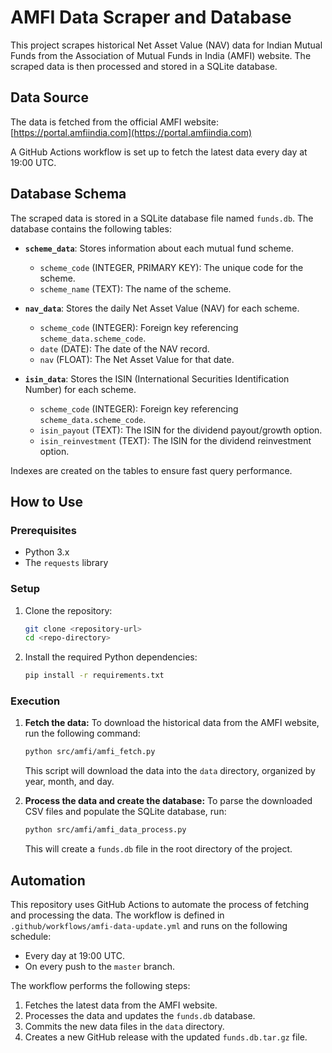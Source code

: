 # AMFI Data Scraper and Database

This project scrapes historical Net Asset Value (NAV) data for Indian Mutual Funds from the Association of Mutual Funds in India (AMFI) website. The scraped data is then processed and stored in a SQLite database.

## Data Source

The data is fetched from the official AMFI website: [https://portal.amfiindia.com](https://portal.amfiindia.com)

A GitHub Actions workflow is set up to fetch the latest data every day at 19:00 UTC.

## Database Schema

The scraped data is stored in a SQLite database file named `funds.db`. The database contains the following tables:

*   **`scheme_data`**: Stores information about each mutual fund scheme.
    *   `scheme_code` (INTEGER, PRIMARY KEY): The unique code for the scheme.
    *   `scheme_name` (TEXT): The name of the scheme.

*   **`nav_data`**: Stores the daily Net Asset Value (NAV) for each scheme.
    *   `scheme_code` (INTEGER): Foreign key referencing `scheme_data.scheme_code`.
    *   `date` (DATE): The date of the NAV record.
    *   `nav` (FLOAT): The Net Asset Value for that date.

*   **`isin_data`**: Stores the ISIN (International Securities Identification Number) for each scheme.
    *   `scheme_code` (INTEGER): Foreign key referencing `scheme_data.scheme_code`.
    *   `isin_payout` (TEXT): The ISIN for the dividend payout/growth option.
    *   `isin_reinvestment` (TEXT): The ISIN for the dividend reinvestment option.

Indexes are created on the tables to ensure fast query performance.

## How to Use

### Prerequisites

*   Python 3.x
*   The `requests` library

### Setup

1.  Clone the repository:
    ```bash
    git clone <repository-url>
    cd <repo-directory>
    ```

2.  Install the required Python dependencies:
    ```bash
    pip install -r requirements.txt
    ```

### Execution

1.  **Fetch the data:**
    To download the historical data from the AMFI website, run the following command:
    ```bash
    python src/amfi/amfi_fetch.py
    ```
    This script will download the data into the `data` directory, organized by year, month, and day.

2.  **Process the data and create the database:**
    To parse the downloaded CSV files and populate the SQLite database, run:
    ```bash
    python src/amfi/amfi_data_process.py
    ```
    This will create a `funds.db` file in the root directory of the project.

## Automation

This repository uses GitHub Actions to automate the process of fetching and processing the data. The workflow is defined in `.github/workflows/amfi-data-update.yml` and runs on the following schedule:

*   Every day at 19:00 UTC.
*   On every push to the `master` branch.

The workflow performs the following steps:
1.  Fetches the latest data from the AMFI website.
2.  Processes the data and updates the `funds.db` database.
3.  Commits the new data files in the `data` directory.
4.  Creates a new GitHub release with the updated `funds.db.tar.gz` file.

